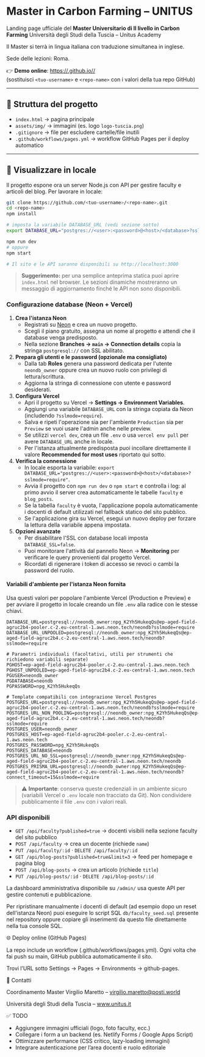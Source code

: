 # Master in Carbon Farming – UNITUS

Landing page ufficiale del **Master Universitario di II livello in Carbon Farming**
Università degli Studi della Tuscia – Unitus Academy

Il Master si terrà in lingua italiana con traduzione simultanea in inglese.

Sede delle lezioni: Roma.

👉 **Demo online**: [https://<tuo-username>.github.io/<repo-name>/](https://<tuo-username>.github.io/<repo-name>/)  
(sostituisci `<tuo-username>` e `<repo-name>` con i valori della tua repo GitHub)

---

## 📂 Struttura del progetto
- `index.html` → pagina principale
- `assets/img/` → immagini (es. logo `logo-tuscia.png`)
- `.gitignore` → file per escludere cartelle/file inutili
- `.github/workflows/pages.yml` → workflow GitHub Pages per il deploy automatico

---

## 🚀 Visualizzare in locale

Il progetto espone ora un server Node.js con API per gestire faculty e articoli del blog. Per lavorare in locale:

```bash
git clone https://github.com/<tuo-username>/<repo-name>.git
cd <repo-name>
npm install

# imposta la variabile DATABASE_URL (vedi sezione sotto)
export DATABASE_URL="postgres://<user>:<password>@<host>/<database>?sslmode=require"

npm run dev
# oppure
npm start

# Il sito e le API saranno disponibili su http://localhost:3000
```

> **Suggerimento:** per una semplice anteprima statica puoi aprire `index.html` nel browser. Le sezioni dinamiche mostreranno un messaggio di aggiornamento finché le API non sono disponibili.

### Configurazione database (Neon + Vercel)

1. **Crea l'istanza Neon**  
   - Registrati su [Neon](https://neon.tech/) e crea un nuovo progetto.  
   - Scegli il piano gratuito, assegna un nome al progetto e attendi che il database venga predisposto.  
   - Nella sezione **Branches → `main` → Connection details** copia la stringa `postgresql://` con SSL abilitato.
2. **Prepara gli utenti e le password (opzionale ma consigliato)**  
   - Dalla tab **Roles** genera una password dedicata per l'utente `neondb_owner` oppure crea un nuovo ruolo con privilegi di lettura/scrittura.  
   - Aggiorna la stringa di connessione con utente e password desiderati.
3. **Configura Vercel**
   - Apri il progetto su Vercel → **Settings → Environment Variables**.
   - Aggiungi una variabile `DATABASE_URL` con la stringa copiata da Neon (includendo `?sslmode=require`).
   - Salva e ripeti l'operazione sia per l'ambiente `Production` sia per `Preview` se vuoi usare l'admin anche nelle preview.
   - Se utilizzi `vercel dev`, crea un file `.env` o usa `vercel env pull` per avere `DATABASE_URL` anche in locale.
   - Per l'istanza attualmente predisposta puoi incollare direttamente il valore **Recommended for most uses** riportato qui sotto.
4. **Verifica la connessione**
   - In locale esporta la variabile: `export DATABASE_URL="postgres://<user>:<password>@<host>/<database>?sslmode=require"`.
   - Avvia il progetto con `npm run dev` o `npm start` e controlla i log: al primo avvio il server crea automaticamente le tabelle `faculty` e `blog_posts`.
   - Se la tabella `faculty` è vuota, l'applicazione popola automaticamente i docenti di default utilizzati nel fallback statico del sito pubblico.
   - Se l'applicazione gira su Vercel, esegui un nuovo deploy per forzare la lettura della variabile appena impostata.
5. **Opzioni avanzate**
   - Per disabilitare l'SSL con database locali imposta `DATABASE_SSL=false`.
   - Puoi monitorare l'attività dal pannello Neon → **Monitoring** per verificare le query provenienti dal progetto Vercel.
   - Ricordati di rigenerare i token di accesso se revoci o cambi la password del ruolo.

#### Variabili d'ambiente per l'istanza Neon fornita

Usa questi valori per popolare l'ambiente Vercel (Production e Preview) e per avviare il progetto in locale creando un file `.env` alla radice con le stesse chiavi.

```env
DATABASE_URL=postgresql://neondb_owner:npg_K2Yh5HukeqQs@ep-aged-field-agruc2b4-pooler.c-2.eu-central-1.aws.neon.tech/neondb?sslmode=require
DATABASE_URL_UNPOOLED=postgresql://neondb_owner:npg_K2Yh5HukeqQs@ep-aged-field-agruc2b4.c-2.eu-central-1.aws.neon.tech/neondb?sslmode=require

# Parametri individuali (facoltativi, utili per strumenti che richiedono variabili separate)
PGHOST=ep-aged-field-agruc2b4-pooler.c-2.eu-central-1.aws.neon.tech
PGHOST_UNPOOLED=ep-aged-field-agruc2b4.c-2.eu-central-1.aws.neon.tech
PGUSER=neondb_owner
PGDATABASE=neondb
PGPASSWORD=npg_K2Yh5HukeqQs

# Template compatibili con integrazione Vercel Postgres
POSTGRES_URL=postgresql://neondb_owner:npg_K2Yh5HukeqQs@ep-aged-field-agruc2b4-pooler.c-2.eu-central-1.aws.neon.tech/neondb?sslmode=require
POSTGRES_URL_NON_POOLING=postgresql://neondb_owner:npg_K2Yh5HukeqQs@ep-aged-field-agruc2b4.c-2.eu-central-1.aws.neon.tech/neondb?sslmode=require
POSTGRES_USER=neondb_owner
POSTGRES_HOST=ep-aged-field-agruc2b4-pooler.c-2.eu-central-1.aws.neon.tech
POSTGRES_PASSWORD=npg_K2Yh5HukeqQs
POSTGRES_DATABASE=neondb
POSTGRES_URL_NO_SSL=postgresql://neondb_owner:npg_K2Yh5HukeqQs@ep-aged-field-agruc2b4-pooler.c-2.eu-central-1.aws.neon.tech/neondb
POSTGRES_PRISMA_URL=postgresql://neondb_owner:npg_K2Yh5HukeqQs@ep-aged-field-agruc2b4-pooler.c-2.eu-central-1.aws.neon.tech/neondb?connect_timeout=15&sslmode=require
```

> ⚠️ **Importante**: conserva queste credenziali in un ambiente sicuro (variabili Vercel o `.env` locale non tracciato da Git). Non condividere pubblicamente il file `.env` con i valori reali.

### API disponibili

- `GET /api/faculty?published=true` → docenti visibili nella sezione faculty del sito pubblico
- `POST /api/faculty` → crea un docente (richiede `name`)
- `PUT /api/faculty/:id` · `DELETE /api/faculty/:id`
- `GET /api/blog-posts?published=true&limit=3` → feed per homepage e pagina blog
- `POST /api/blog-posts` → crea un articolo (richiede `title`)
- `PUT /api/blog-posts/:id` · `DELETE /api/blog-posts/:id`

La dashboard amministrativa disponibile su `/admin/` usa queste API per gestire contenuti e pubblicazione.

Per ripristinare manualmente i docenti di default (ad esempio dopo un reset dell'istanza Neon) puoi eseguire lo script SQL `db/faculty_seed.sql` presente nel repository oppure copiare gli inserimenti da questo file direttamente nella tua console SQL.

🌐 Deploy online (GitHub Pages)

La repo include un workflow (.github/workflows/pages.yml).
Ogni volta che fai push su main, GitHub pubblica automaticamente il sito.

Trovi l’URL sotto Settings → Pages → Environments → github-pages.

📧 Contatti

Coordinamento Master
Virgilio Maretto – virgilio.maretto@posti.world

Università degli Studi della Tuscia – www.unitus.it

✅ TODO

- Aggiungere immagini ufficiali (logo, foto faculty, ecc.)
- Collegare i form a un backend (es. Netlify Forms / Google Apps Script)
- Ottimizzare performance (CSS critico, lazy-loading immagini)
- Integrare autenticazione per l’area docenti e ruolo editoriale

